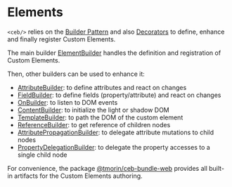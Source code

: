 # Elements

`<ceb/>` relies on the [Builder Pattern] and also [Decorators] to define, enhance and finally register Custom Elements.

[Builder Pattern]: https://en.wikipedia.org/wiki/Builder_pattern
[Decorators]: https://www.typescriptlang.org/docs/handbook/decorators.html

The main builder [ElementBuilder](ElementBuilder.md) handles the definition and registration of Custom Elements.

Then, other builders can be used to enhance it:

- [AttributeBuilder](AttributeBuilder.md): to define attributes and react on changes
- [FieldBuilder](FieldBuilder.md): to define fields (property/attribute) and react on changes
- [OnBuilder](OnBuilder.md): to listen to DOM events
- [ContentBuilder](ContentBuilder.md): to initialize the light or shadow DOM
- [TemplateBuilder](TemplateBuilder.md): to path the DOM of the custom element
- [ReferenceBuilder](ReferenceBuilder.md): to get reference of children nodes
- [AttributePropagationBuilder](AttributePropagationBuilder.md): to delegate attribute mutations to child nodes
- [PropertyDelegationBuilder](PropertyDelegationBuilder.md): to delegate the property accesses to a single child node

For convenience, the package [@tmorin/ceb-bundle-web](https://www.npmjs.com/package/@tmorin/ceb-bundle-web) provides all built-in artifacts for the Custom Elements authoring.
